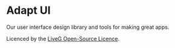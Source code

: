 # Adapt UI
Our user interface design library and tools for making great apps.

Licenced by the [LiveG Open-Source Licence](LICENCE.md).
